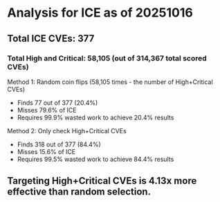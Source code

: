 # Analysis for ICE as of 20251016

## Total ICE CVEs: 377
### Total High and Critical: 58,105 (out of 314,367 total scored CVEs)

Method 1: Random coin flips (58,105 times - the number of High+Critical CVEs)
  - Finds 77 out of 377 (20.4%)
  - Misses 79.6% of ICE
  - Requires 99.9% wasted work to achieve 20.4% results

Method 2: Only check High+Critical CVEs
  - Finds 318 out of 377 (84.4%)
  - Misses 15.6% of ICE
  - Requires 99.5% wasted work to achieve 84.4% results

## Targeting High+Critical CVEs is 4.13x more effective than random selection.
